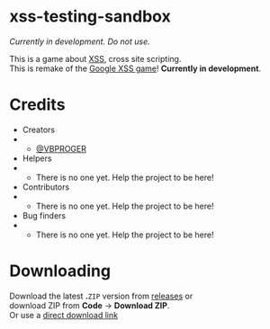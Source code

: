 # xss-testing-sandbox
_Currently in development. Do not use._

This is a game about [XSS](https://en.wikipedia.org/wiki/Cross-site_scripting), cross site scripting.<br>
This is remake of the [Google XSS game](https://xss-game.appspot.com)! **Currently in development**.
# Credits
- Creators
- - [@VBPROGER](https://github.com/VBPROGER)
- Helpers
- - There is no one yet. Help the project to be here!
- Contributors
- - There is no one yet. Help the project to be here!
- Bug finders
- - There is no one yet. Help the project to be here!
# Downloading
Download the latest **.**`ZIP` version from [releases](https://github.com/VBPROGER/xss-testing-sandbox/releases) or<br>
download ZIP from **Code** -> **Download ZIP**.<br>
Or use a [direct download link](https://github.com/VBPROGER/xss-testing-sandbox/archive/refs/heads/main.zip)
